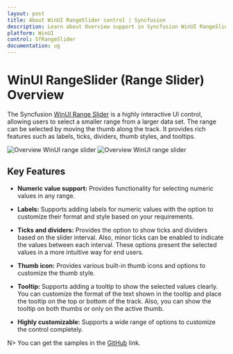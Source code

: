 ```yaml
---
layout: post
title: About WinUI RangeSlider control | Syncfusion
description: Learn about Overview support in Syncfusion WinUI RangeSlider(SfRangeSlider) control with key features and more.
platform: WinUI
control: SfRangeSlider
documentation: ug
---
```


# WinUI RangeSlider (Range Slider) Overview

The Syncfusion [WinUI Range Slider](https://www.syncfusion.com/winui-controls/range-slider) is a highly interactive UI control, allowing users to select a smaller range from a larger data set. The range can be selected by moving the thumb along the track. It provides rich features such as labels, ticks, dividers, thumb styles, and tooltips.

![Overview WinUI range slider](images/overview/range_slider1.jpg)
![Overview WinUI range slider](images/overview/range_slider2.jpg)

## Key Features

* **Numeric value support:** Provides functionality for selecting numeric values in any range.

* **Labels:** Supports adding labels for numeric values with the option to customize their format and style based on your requirements.

* **Ticks and dividers:** Provides the option to show ticks and dividers based on the slider interval. Also, minor ticks can be enabled to indicate the values between each interval. These options present the selected values in a more intuitive way for end users.

* **Thumb icon:** Provides various built-in thumb icons and options to customize the thumb style.

* **Tooltip:** Supports adding a tooltip to show the selected values clearly. You can customize the format of the text shown in the tooltip and place the tooltip on the top or bottom of the track. Also, you can show the tooltip on both thumbs or only on the active thumb.

* **Highly customizable:** Supports a wide range of options to customize the control completely.

N> You can get the samples in the [GitHub](https://github.com/SyncfusionExamples/WinUI_Sliders_Getting_Started/tree/main/RangeSliderGettingStartedDesktop) link. 